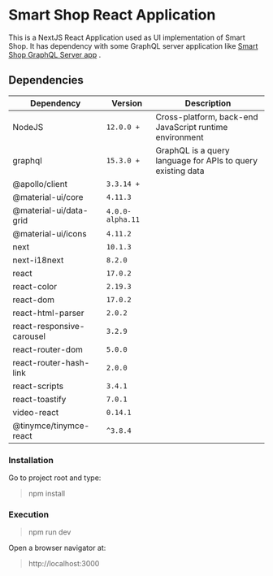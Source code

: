 # Smart Shop React Application

This is a NextJS React Application used as UI implementation of Smart Shop. It has dependency with some GraphQL server application like [Smart Shop GraphQL Server app](https://github.com/lanton1x/smartshop/tree/Phase2-NextJS/GraphQL) .

## Dependencies

| Dependency                | Version          | Description                                                 |
| ------------------------- | ---------------- | ----------------------------------------------------------- |
| NodeJS                    | `12.0.0 +`       | Cross-platform, back-end JavaScript runtime environment     |
| graphql                   | `15.3.0 +`       | GraphQL is a query language for APIs to query existing data |
| @apollo/client            | `3.3.14 +`       |                                                             |
| @material-ui/core         | `4.11.3`         |                                                             |
| @material-ui/data-grid    | `4.0.0-alpha.11` |                                                             |
| @material-ui/icons        | `4.11.2`         |                                                             |
| next                      | `10.1.3`         |                                                             |
| next-i18next              | `8.2.0`          |                                                             |
| react                     | `17.0.2`         |                                                             |
| react-color               | `2.19.3`         |                                                             |
| react-dom                 | `17.0.2`         |                                                             |
| react-html-parser         | `2.0.2`          |                                                             |
| react-responsive-carousel | `3.2.9`          |                                                             |
| react-router-dom          | `5.0.0`          |                                                             |
| react-router-hash-link    | `2.0.0`          |                                                             |
| react-scripts             | `3.4.1`          |                                                             |
| react-toastify            | `7.0.1`          |                                                             |
| video-react               | `0.14.1`         |                                                             |
| @tinymce/tinymce-react    | `^3.8.4`         |                                                             |

### Installation

Go to project root and type:

> npm install

### Execution

> npm run dev

Open a browser navigator at:

> http://localhost:3000
